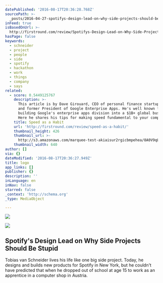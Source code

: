 ```yaml
---
datePublished: '2016-08-17T20:36:28.768Z'
sourcePath: >-
  _posts/2016-04-27-spotifys-design-lead-on-why-side-projects-should-be-stupid.md
inFeed: true
isBasedOnUrl: >-
  http://firstround.com/review/Spotifys-Design-Lead-on-Why-Side-Projects-Should-be-Stupid/
hasPage: false
keywords:
  - schneider
  - project
  - people
  - side
  - spotify
  - hackathon
  - work
  - things
  - company
  - says
related:
  - score: 0.5449125767
    description: >-
      This article is by Dave Girouard, CEO of personal finance startup Upstart,
      and former President of Google Enterprise Apps. He's well known for
      building Google's enterprise apps division into a $1B+ global business.
      Here he shares his tips for making speed fundamental to your company.
    title: Speed as a Habit
    url: 'http://firstround.com/review/speed-as-a-habit/'
    thumbnail_height: 426
    thumbnail_url: >-
      http://s3.amazonaws.com/marquee-test-akiaisur2rgicbmpehea/8A0V9qL9TTic0g9CdcXm_Dave%20Hero.jpg
    thumbnail_width: 640
author: []
via: {}
dateModified: '2016-08-17T20:36:27.949Z'
title: logo
app_links: []
publisher: {}
description: ''
inLanguage: en
inNav: false
starred: false
_context: 'http://schema.org'
_type: MediaObject

---
```

![](https://imgflo.herokuapp.com/graph/vahj1ThiexotieMo/e4f6b29670718238085c45bba2c124b6/croprotate.png?cropheight=22&cropwidth=76&degrees=0&input=https%3A%2F%2Fthe-grid-user-content.s3-us-west-2.amazonaws.com%2F8ad410d4-7227-4c75-8767-bcc3c10eb57d.png&x=2&y=7)

<article style=""><img src="https://s3-us-west-2.amazonaws.com/the-grid-img/p/0cbe313da3d1b5606d1eafef39a6e06bb364cc71.jpg" /><h1>Spotify's Design Lead on Why Side Projects Should Be Stupid</h1><p>Tobias van Schneider lives his life like one big side project. Today, he designs and builds new products for Spotify in New York, but he couldn't have predicted that when he dropped out of school at age 15 to work as an apprentice in a computer shop in Austria.</p></article>